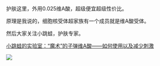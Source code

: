 护肤这里，外用0.025维A酸，超级便宜超级性价比。

原理是我说的，细胞核受体超家族有一个成员就是维A酸受体。

然后大家关注小跳蛙，护肤专家。

[小跳蛙的实验室：“魔术”的子弹维A酸——如何使用以及减少刺激](https://zhuanlan.zhihu.com/p/563344372?utm_psn=1860489194146758656)




![](https://pic1.zhimg.com/v2-6f3290774020cb062273e4a3f733ba48_720w.jpg?source=d16d100b)
